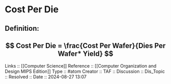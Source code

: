 # Cost Per Die

## Definition:

$$
Cost Per Die = \frac{Cost Per Wafer}{Dies Per Wafer* Yield}
$$
---
Links :: [[Computer Science]]
Reference ::  [[Computer Organization and Design MIPS Edition]]
Type :: #atom
Creator ::
TAF ::
Discussion ::
Dis_Topic :: 
Resolved ::
Date :: 2024-08-27 13:07
